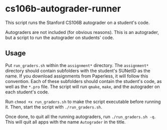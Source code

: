 # cs106b-autograder-runner
This script runs the Stanford CS106B autograder on a student's code.

Autograders are not included (for obvious reasons). This is an autograder, but a script to run the autograder on students' code.

## Usage
Put `run_graders.sh` within the `assignment*` directory. The `assignment*` directory should contain subfolders with the student's SUNetID as the name. If you download assignments from Paperless, it will follow this convention. Each of these subfolders should contain the student's code, as well as the `*.pro` file. The script will run `qmake`, `make`, and the autograder on each student's code.

Run `chmod +x run_graders.sh` to make the script executable before running it.
Then, start the script with `./run_graders.sh`.

Once done, to quit all the running autograders, run `./run_graders.sh -q`. This will quit all apps with the name `Autograder` in the title.

